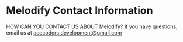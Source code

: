 # Melodify Contact Information

HOW CAN YOU CONTACT US ABOUT Melodify?
If you have questions, email us at acecoders.development@gmail.com
